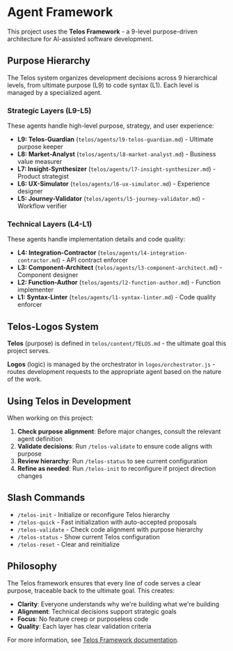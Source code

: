 # Agent Framework

This project uses the **Telos Framework** - a 9-level purpose-driven
architecture for AI-assisted software development.

## Purpose Hierarchy

The Telos system organizes development decisions across 9 hierarchical levels,
from ultimate purpose (L9) to code syntax (L1). Each level is managed by a
specialized agent.

### Strategic Layers (L9-L5)

These agents handle high-level purpose, strategy, and user experience:

- **L9: Telos-Guardian** (`telos/agents/l9-telos-guardian.md`) - Ultimate
  purpose keeper
- **L8: Market-Analyst** (`telos/agents/l8-market-analyst.md`) - Business value
  measurer
- **L7: Insight-Synthesizer** (`telos/agents/l7-insight-synthesizer.md`) -
  Product strategist
- **L6: UX-Simulator** (`telos/agents/l6-ux-simulator.md`) - Experience designer
- **L5: Journey-Validator** (`telos/agents/l5-journey-validator.md`) - Workflow
  verifier

### Technical Layers (L4-L1)

These agents handle implementation details and code quality:

- **L4: Integration-Contractor** (`telos/agents/l4-integration-contractor.md`) -
  API contract enforcer
- **L3: Component-Architect** (`telos/agents/l3-component-architect.md`) -
  Component designer
- **L2: Function-Author** (`telos/agents/l2-function-author.md`) - Function
  implementer
- **L1: Syntax-Linter** (`telos/agents/l1-syntax-linter.md`) - Code quality
  enforcer

## Telos-Logos System

**Telos** (purpose) is defined in `telos/content/TELOS.md` - the ultimate goal
this project serves.

**Logos** (logic) is managed by the orchestrator in `logos/orchestrator.js` -
routes development requests to the appropriate agent based on the nature of the
work.

## Using Telos in Development

When working on this project:

1. **Check purpose alignment**: Before major changes, consult the relevant agent
   definition
2. **Validate decisions**: Run `/telos-validate` to ensure code aligns with
   purpose
3. **Review hierarchy**: Run `/telos-status` to see current configuration
4. **Refine as needed**: Run `/telos-init` to reconfigure if project direction
   changes

## Slash Commands

- `/telos-init` - Initialize or reconfigure Telos hierarchy
- `/telos-quick` - Fast initialization with auto-accepted proposals
- `/telos-validate` - Check code alignment with purpose hierarchy
- `/telos-status` - Show current Telos configuration
- `/telos-reset` - Clear and reinitialize

## Philosophy

The Telos framework ensures that every line of code serves a clear purpose,
traceable back to the ultimate goal. This creates:

- **Clarity**: Everyone understands why we're building what we're building
- **Alignment**: Technical decisions support strategic goals
- **Focus**: No feature creep or purposeless code
- **Quality**: Each layer has clear validation criteria

For more information, see
[Telos Framework documentation](https://github.com/yourusername/telos).
